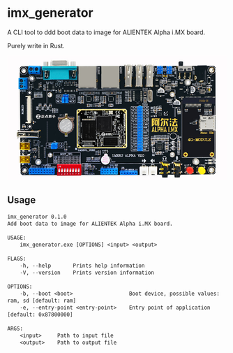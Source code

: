 # imx_generator

A CLI tool to ddd boot data to image for ALIENTEK Alpha i.MX board.

Purely write in Rust.

![Board](doc/board.png)

## Usage

```shell
imx_generator 0.1.0
Add boot data to image for ALIENTEK Alpha i.MX board.

USAGE:
    imx_generator.exe [OPTIONS] <input> <output>

FLAGS:
    -h, --help       Prints help information
    -V, --version    Prints version information

OPTIONS:
    -b, --boot <boot>                  Boot device, possible values: ram, sd [default: ram]
    -e, --entry-point <entry-point>    Entry point of application [default: 0x87800000]

ARGS:
    <input>     Path to input file
    <output>    Path to output file
```